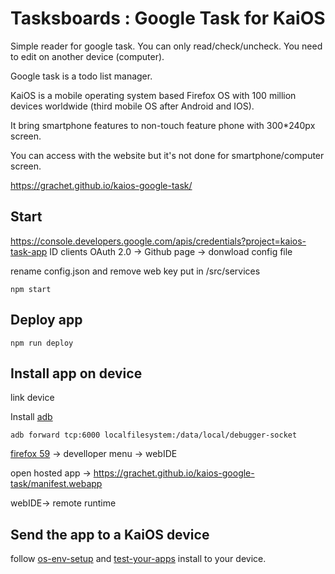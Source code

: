 
# Tasksboards : Google Task for KaiOS

Simple reader for google task. You can only read/check/uncheck. You need to edit on another device (computer).

Google task is a todo list manager.

KaiOS is a mobile operating system based Firefox OS with 100 million devices worldwide (third mobile OS after Android and IOS).

It bring smartphone features to non-touch feature phone with 300*240px screen. 

You can access with the website but it's not done for smartphone/computer screen.

https://grachet.github.io/kaios-google-task/

## Start

https://console.developers.google.com/apis/credentials?project=kaios-task-app
ID clients OAuth 2.0 -> Github page -> donwload config file

rename config.json and remove web key
put in /src/services

```console
npm start
```

## Deploy app

```console
npm run deploy
```

## Install app on device

link device

Install [adb](https://dl.google.com/android/repository/platform-tools-latest-windows.zip)

```console
adb forward tcp:6000 localfilesystem:/data/local/debugger-socket
```


[firefox 59](https://ftp.mozilla.org/pub/firefox/releases/59.0/win64/en-US/) -> develloper menu -> webIDE

open hosted app -> https://grachet.github.io/kaios-google-task/manifest.webapp

webIDE-> remote runtime

## Send the app to a KaiOS device

follow [os-env-setup](https://developer.kaiostech.com/getting-started/env-setup/os-env-setup) and [test-your-apps](https://developer.kaiostech.com/getting-started/build-your-first-package-app/test-your-apps)
install to your device.
